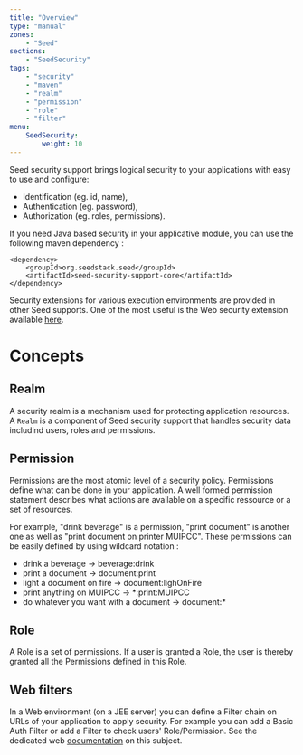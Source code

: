 ```yaml
---
title: "Overview"
type: "manual"
zones:
    - "Seed"
sections:
    - "SeedSecurity"
tags:
    - "security"
    - "maven"
    - "realm"
    - "permission"
    - "role"
    - "filter"
menu:
    SeedSecurity:
        weight: 10
---
```


Seed security support brings logical security to your applications with easy to use and configure:

* Identification (eg. id, name),
* Authentication (eg. password),
* Authorization (eg. roles, permissions).

If you need Java based security in your applicative module, you can use the following maven dependency :

    <dependency>
        <groupId>org.seedstack.seed</groupId>
        <artifactId>seed-security-support-core</artifactId>
    </dependency>

Security extensions for various execution environments are provided in other Seed supports. One of the most useful
is the Web security extension available [here](../web/security).

# Concepts

## Realm

A security realm is a mechanism used for protecting application resources.
A `Realm` is a component of Seed security support that handles security data includind users, roles and permissions.

## Permission

Permissions are the most atomic level of a security policy. Permissions define what can be done in your application. 
A well formed permission statement describes what actions are available on a specific ressource or a set of resources.

For example, "drink beverage" is a permission, "print document" is another one as well as "print document on printer
MUIPCC". These permissions can be easily defined by using wildcard notation :

* drink a beverage -> beverage:drink
* print a document -> document:print
* light a document on fire -> document:lighOnFire
* print anything on MUIPCC -> *:print:MUIPCC
* do whatever you want with a document -> document:*

## Role

A Role is a set of permissions. If a user is granted a Role, the user is thereby granted all the Permissions defined in this Role.

## Web filters

In a Web environment (on a JEE server) you can define a Filter chain on URLs of your application to apply security.
For example you can add a Basic Auth Filter or add a Filter to check users' Role/Permission. See the dedicated web 
[documentation](../web/security#security-filters) on this subject.
